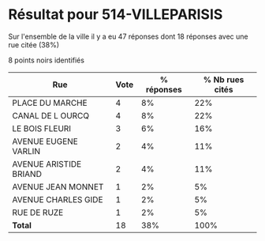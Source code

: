 # Résultat pour 514-VILLEPARISIS

Sur l'ensemble de la ville il y a eu 47 réponses dont 18 réponses avec une rue citée (38%)

8 points noirs identifiés

| Rue | Vote | % réponses | % Nb rues cités|
|-----|------|------------|----------------|
| PLACE DU MARCHE | 4 | 8% | 22%|
| CANAL DE L OURCQ | 4 | 8% | 22%|
| LE BOIS FLEURI | 3 | 6% | 16%|
| AVENUE EUGENE VARLIN | 2 | 4% | 11%|
| AVENUE ARISTIDE BRIAND | 2 | 4% | 11%|
| AVENUE JEAN MONNET | 1 | 2% | 5%|
| AVENUE CHARLES GIDE | 1 | 2% | 5%|
| RUE DE RUZE | 1 | 2% | 5%|
| **Total** | 18 | 38% | 100%|
